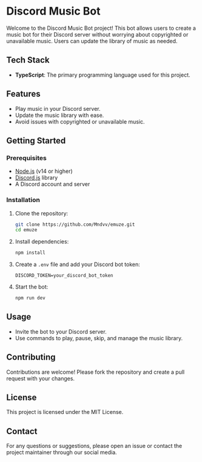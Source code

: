 # Discord Music Bot

Welcome to the Discord Music Bot project! This bot allows users to create a music bot for their Discord server without worrying about copyrighted or unavailable music. Users can update the library of music as needed.

## Tech Stack

- **TypeScript**: The primary programming language used for this project.

## Features

- Play music in your Discord server.
- Update the music library with ease.
- Avoid issues with copyrighted or unavailable music.

## Getting Started

### Prerequisites

- [Node.js](https://nodejs.org/) (v14 or higher)
- [Discord.js](https://discord.js.org/) library
- A Discord account and server

### Installation

1. Clone the repository:
    ```bash
    git clone https://github.com/Mndvv/emuze.git
    cd emuze
    ```

2. Install dependencies:
    ```bash
    npm install
    ```

3. Create a `.env` file and add your Discord bot token:
    ```env
    DISCORD_TOKEN=your_discord_bot_token
    ```

4. Start the bot:
    ```bash
    npm run dev
    ```

## Usage

- Invite the bot to your Discord server.
- Use commands to play, pause, skip, and manage the music library.

## Contributing

Contributions are welcome! Please fork the repository and create a pull request with your changes.

## License

This project is licensed under the MIT License.

## Contact

For any questions or suggestions, please open an issue or contact the project maintainer through our social media.
